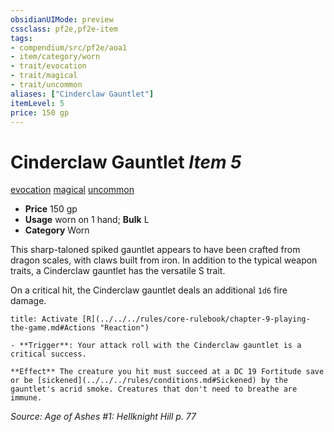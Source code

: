 ```yaml
---
obsidianUIMode: preview
cssclass: pf2e,pf2e-item
tags:
- compendium/src/pf2e/aoa1
- item/category/worn
- trait/evocation
- trait/magical
- trait/uncommon
aliases: ["Cinderclaw Gauntlet"]
itemLevel: 5
price: 150 gp
---
```

# Cinderclaw Gauntlet *Item 5*  
[evocation](../../../rules/traits/evocation.md)  [magical](../../../rules/traits/magical.md)  [uncommon](../../../rules/traits/uncommon.md)  

- **Price** 150 gp
- **Usage** worn on 1 hand; **Bulk** L
- **Category** Worn

This sharp-taloned spiked gauntlet appears to have been crafted from dragon scales, with claws built from iron. In addition to the typical weapon traits, a Cinderclaw gauntlet has the versatile S trait.

On a critical hit, the Cinderclaw gauntlet deals an additional `1d6` fire damage.

```ad-embed-ability
title: Activate [R](../../../rules/core-rulebook/chapter-9-playing-the-game.md#Actions "Reaction")

- **Trigger**: Your attack roll with the Cinderclaw gauntlet is a critical success.

**Effect** The creature you hit must succeed at a DC 19 Fortitude save or be [sickened](../../../rules/conditions.md#Sickened) by the gauntlet's acrid smoke. Creatures that don't need to breathe are immune.
```

*Source: Age of Ashes #1: Hellknight Hill p. 77*
